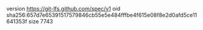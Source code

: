 version https://git-lfs.github.com/spec/v1
oid sha256:657d7e65391517579846cb55e5e484fffbe4f615e08f8e2d0afd5ce11641353f
size 7743
